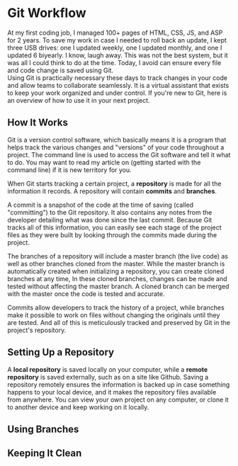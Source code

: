 # Git Workflow

At my first coding job, I managed 100+ pages of HTML, CSS, JS, and ASP for 2 years. To save my work in case I needed to roll back an update, I kept three USB drives: one I updated weekly, one I updated monthly, and one I updated 6 biyearly. I know, laugh away. This was not the best system, but it was all I could think to do at the time. Today, I avoid can ensure every file and code change is saved using Git.   
Using Git is practically necessary these days to track changes in your code and allow teams to collaborate seamlessly. It is a virtual assistant that exists to keep your work organized and under control. If you're new to Git, here is an overview of how to use it in your next project.

## How It Works

Git is a version control software, which basically means it is a program that helps track the various changes and "versions" of your code throughout a project. The command line is used to access the Git software and tell it what to do. You may want to read my article on (getting started with the command line) if it is new territory for you.

When Git starts tracking a certain project, a **repository** is made for all the information it records. A repository will contain **commits** and **branches**.

A commit is a snapshot of the code at the time of saving (called "committing") to the Git repository. It also contains any notes from the developer detailing what was done since the last commit. Because Git tracks all of this information, you can easily see each stage of the project files as they were built by looking through the commits made during the project.

The branches of a repository will include a master branch (the live code) as well as other branches cloned from the master. While the master branch is automatically created when initializing a repository, you can create cloned branches at any time, In these cloned branches, changes can be made and tested without affecting the master branch. A cloned branch can be merged with the master once the code is tested and accurate.

Commits allow developers to track the history of a project, while branches make it possible to work on files without changing the originals until they are tested. And all of this is meticulously tracked and preserved by Git in the project's repository.


## Setting Up a Repository




A **local repository** is saved locally on your computer, while a **remote repository** is saved externally, such as on a site like Github. Saving a repository remotely ensures the information is backed up in case something happens to your local device, and it makes the repository files available from anywhere. You can view your own project on any computer, or clone it to another device and keep working on it locally.  

## Using Branches
## Keeping It Clean
